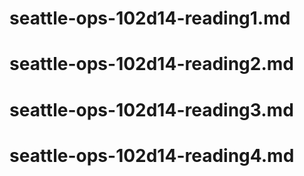# seattle-ops-102d14-reading1.md
# seattle-ops-102d14-reading2.md
# seattle-ops-102d14-reading3.md
# seattle-ops-102d14-reading4.md

